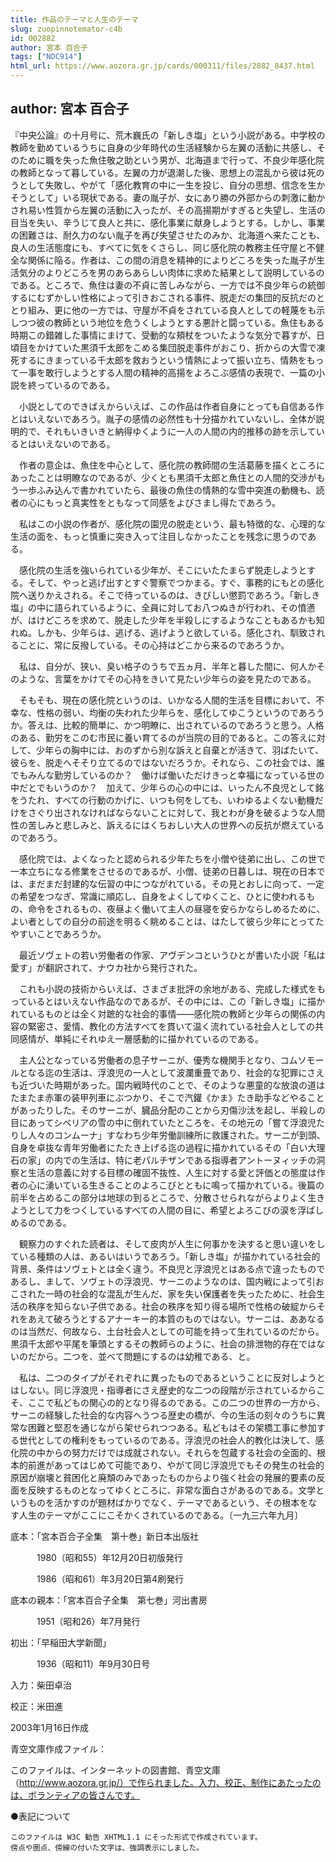 ```yaml
---
title: 作品のテーマと人生のテーマ
slug: zuopinnotemator-c4b
id: 002882
author: 宮本 百合子
tags: ["NDC914"]
html_url: https://www.aozora.gr.jp/cards/000311/files/2882_8437.html
---
```


## author: 宮本 百合子

『中央公論』の十月号に、荒木巍氏の「新しき塩」という小説がある。中学校の教師を勤めているうちに自身の少年時代の生活経験から左翼の活動に共感し、そのために職を失った魚住敬之助という男が、北海道まで行って、不良少年感化院の教師となって暮している。左翼の力が退潮した後、思想上の混乱から彼は死のうとして失敗し、やがて「感化教育の中に一生を投じ、自分の思想、信念を生かそうとして」いる現状である。妻の胤子が、女にあり勝の外部からの刺激に動かされ易い性質から左翼の活動に入ったが、その高揚期がすぎると失望し、生活の目当を失い、辛うじて良人と共に、感化事業に献身しようとする。しかし、事業の困難さは、耐久力のない胤子を再び失望させたのみか、北海道へ来たことも、良人の生活態度にも、すべてに気をくさらし、同じ感化院の教務主任守屋と不健全な関係に陥る。作者は、この間の消息を精神的によりどころを失った胤子が生活気分のよりどころを男のあらあらしい肉体に求めた結果として説明しているのである。ところで、魚住は妻の不貞に苦しみながら、一方では不良少年らの統御するにむずかしい性格によって引きおこされる事件、脱走だの集団的反抗だのととり組み、更に他の一方では、守屋が不貞をされている良人としての軽蔑をも示しつつ彼の教師という地位を危うくしようとする悪計と闘っている。魚住もある時期この錯雑した事情にまけて、受動的な頬杖をついたような気分で暮すが、日頃目をかけていた黒須千太郎をこめる集団脱走事件がおこり、折からの大雪で凍死するにきまっている千太郎を救おうという情熱によって振い立ち、情熱をもって一事を敢行しようとする人間の精神的高揚をよろこぶ感情の表現で、一篇の小説を終っているのである。

　小説としてのできばえからいえば、この作品は作者自身にとっても自信ある作とはいえないであろう。胤子の感情の必然性も十分描かれていないし、全体が説明的で、それもいきいきと納得ゆくように一人の人間の内的推移の跡を示しているとはいえないのである。

　作者の意企は、魚住を中心として、感化院の教師間の生活葛藤を描くところにあったことは明瞭なのであるが、少くとも黒須千太郎と魚住との人間的交渉がもう一歩ふみ込んで書かれていたら、最後の魚住の情熱的な雪中突進の動機も、読者の心にもっと真実性をともなって同感をよびさまし得たであろう。

　私はこの小説の作者が、感化院の園児の脱走という、最も特徴的な、心理的な生活の面を、もっと慎重に突き入って注目しなかったことを残念に思うのである。

　感化院の生活を強いられている少年が、そこにいたたまらず脱走しようとする。そして、やっと逃げ出すとすぐ警察でつかまる。すぐ、事務的にもとの感化院へ送りかえされる。そこで待っているのは、きびしい懲罰であろう。「新しき塩」の中に語られているように、全員に対してお八つぬきが行われ、その憤懣が、はけどころを求めて、脱走した少年を半殺しにするようなこともあるかも知れぬ。しかも、少年らは、逃げる、逃げようと欲している。感化され、馴致されることに、常に反撥している。その心持はどこから来るのであろうか。

　私は、自分が、狭い、臭い格子のうちで五ヵ月、半年と暮した間に、何人かそのような、言葉をかけてその心持をきいて見たい少年らの姿を見たのである。



　そもそも、現在の感化院というのは、いかなる人間的生活を目標において、不幸な、性格の弱い、均衡の失われた少年らを、感化してゆこうというのであろうか。答えは、比較的簡単に、かつ明瞭に、出されているのであろうと思う。人格のある、勤労をこのむ市民に養い育てるのが当院の目的であると。この答えに対して、少年らの胸中には、おのずから別な訴えと自棄とが活きて、羽ばたいて、彼らを、脱走へそそり立てるのではないだろうか。それなら、この社会では、誰でもみんな勤労しているのか？　働けば働いただけきっと幸福になっている世の中だとでもいうのか？　加えて、少年らの心の中には、いったん不良児として銘をうたれ、すべての行動のかげに、いつも何をしても、いわゆるよくない動機だけをさぐり出されなければならないことに対して、我とわが身を破るような人間性の苦しみと悲しみと、訴えるにはくちおしい大人の世界への反抗が燃えているのであろう。

　感化院では、よくなったと認められる少年たちを小僧や徒弟に出し、この世で一本立ちになる修業をさせるのであるが、小僧、徒弟の日暮しは、現在の日本では、まだまだ封建的な伝習の中につながれている。その見とおしに向って、一定の希望をつなぎ、常識に順応し、自身をよくしてゆくこと、ひとに使われるもの、命令をされるもの、夜昼よく働いて主人の昼寝を安らかならしめるために、よい者としての自分の前途を明るく眺めることは、はたして彼ら少年にとってたやすいことであろうか。



　最近ソヴェトの若い労働者の作家、アヴデンコというひとが書いた小説「私は愛す」が翻訳されて、ナウカ社から発行された。

　これも小説の技術からいえば、さまざま批評の余地がある、完成した様式をもっているとはいえない作品なのであるが、その中には、この「新しき塩」に描かれているものとは全く対蹠的な社会的事情――感化院の教師と少年らの関係の内容の緊密さ、愛情、教化の方法すべてを貫いて温く流れている社会人としての共同感情が、単純にそれゆえ一層感動的に描かれているのである。

　主人公となっている労働者の息子サーニが、優秀な機関手となり、コムソモールとなる迄の生活は、浮浪児の一人として波瀾重畳であり、社会的な犯罪にさえも近づいた時期があった。国内戦時代のことで、そのような悪童的な放浪の道はたまたま赤軍の装甲列車にぶつかり、そこで汽鑵《かま》たき助手などやることがあったりした。そのサーニが、臓品分配のことから刃傷沙汰を起し、半殺しの目にあってシベリアの雪の中に倒れていたところを、その地元の「嘗て浮浪児たりし人々のコンムーナ」すなわち少年労働訓練所に救護された。サーニが到頭、自身を卓抜な青年労働者にたたき上げる迄の過程に描かれているその「白い大理石の家」の内での生活は、特に老パルチザンである指導者アントーヌィッチの洞察と生活の意義に対する目標の確固不抜性、人生に対する愛と評価との態度は作者の心に湧いている生きることのよろこびとともに鳴って描かれている。後篇の前半を占めるこの部分は地球の到るところで、分散させられながらよりよく生きようとして力をつくしているすべての人間の目に、希望とよろこびの涙を浮ばしめるのである。

　観察力のすぐれた読者は、そして皮肉が人生に何事かを決すると思い違いをしている種類の人は、あるいはいうであろう。「新しき塩」が描かれている社会的背景、条件はソヴェトとは全く違う。不良児と浮浪児とはある点で違ったものであるし、まして、ソヴェトの浮浪児、サーニのようなのは、国内戦によって引おこされた一時の社会的な混乱が生んだ、家を失い保護者を失ったために、社会生活の秩序を知らない子供である。社会の秩序を知り得る場所で性格の破綻からそれをあえて破ろうとするアナーキー的本質のものではない。サーニは、ああなるのは当然だ、何故なら、土台社会人としての可能を持って生れているのだから。黒須千太郎や平尾を筆頭とするその教師らのように、社会の排泄物的存在ではないのだから。二つを、並べて問題にするのは幼稚である、と。

　私は、二つのタイプがそれぞれに異ったものであるということに反対しようとはしない。同じ浮浪児・指導者にさえ歴史的な二つの段階が示されているからこそ、ここで私どもの関心の的となり得るのである。この二つの世界の一方から、サーニの経験した社会的な内容へうつる歴史の橋が、今の生活の刻々のうちに異常な困難と堅忍を通じながら架せられつつある。私どもはその架橋工事に参加する世代としての権利をもっているのである。浮浪児の社会人的教化は決して、感化院の中からの努力だけでは成就されない。それらを包蔵する社会の全面的、根本的前進があってはじめて可能であり、やがて同じ浮浪児でもその発生の社会的原因が崩壊と貧困化と廃頽のみであったものからより強く社会の発展的要素の反面を反映するものとなってゆくところに、非常な面白さがあるのである。文学というものを活かすのが題材ばかりでなく、テーマであるという、その根本をなす人生のテーマがここにこそかくされているのである。〔一九三六年九月〕













底本：「宮本百合子全集　第十巻」新日本出版社


　　　1980（昭和55）年12月20日初版発行

　　　1986（昭和61）年3月20日第4刷発行

底本の親本：「宮本百合子全集　第七巻」河出書房

　　　1951（昭和26）年7月発行

初出：「早稲田大学新聞」

　　　1936（昭和11）年9月30日号

入力：柴田卓治

校正：米田進

2003年1月16日作成

青空文庫作成ファイル：

このファイルは、インターネットの図書館、青空文庫（http://www.aozora.gr.jp/）で作られました。入力、校正、制作にあたったのは、ボランティアの皆さんです。











●表記について


	このファイルは W3C 勧告 XHTML1.1 にそった形式で作成されています。
	傍点や圏点、傍線の付いた文字は、強調表示にしました。